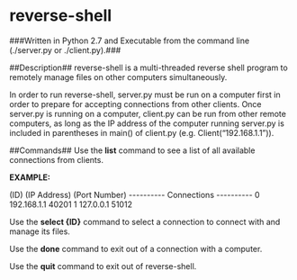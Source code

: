 # reverse-shell

###Written in Python 2.7 and Executable from the command line (./server.py or ./client.py).###

##Description##
reverse-shell is a multi-threaded reverse shell program to remotely manage files on other computers simultaneously.

In order to run reverse-shell, server.py must be run on a computer first in order to prepare for accepting connections from other clients. Once server.py is running on a computer, client.py can be run from other remote computers, as long as the IP address of the computer running server.py is included in parentheses in main() of client.py (e.g. Client(“192.168.1.1”)). 


##Commands##
Use the **list** command to see a list of all available connections from clients. 

**EXAMPLE:**

(ID)       (IP Address)      (Port Number)
---------- Connections ----------
0          192.168.1.1          40201
1          127.0.0.1            51012

Use the **select {ID}** command to select a connection to connect with and manage its files.

Use the **done** command to exit out of a connection with a computer.

Use the **quit** command to exit out of reverse-shell. 